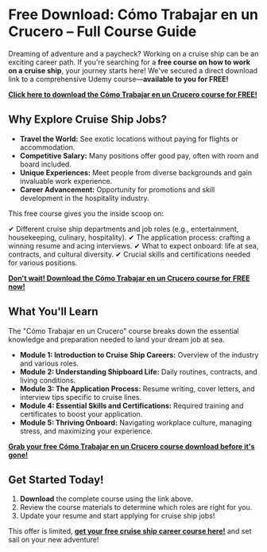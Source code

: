 # Free Download: Cómo Trabajar en un Crucero – Full Course Guide

Dreaming of adventure and a paycheck? Working on a cruise ship can be an exciting career path. If you're searching for a **free course on how to work on a cruise ship**, your journey starts here! We've secured a direct download link to a comprehensive Udemy course—**available to you for FREE!**

[**Click here to download the Cómo Trabajar en un Crucero course for FREE!**](https://udemywork.com/como-trabajar-en-un-crucero)

## Why Explore Cruise Ship Jobs?

*   **Travel the World:** See exotic locations without paying for flights or accommodation.
*   **Competitive Salary:** Many positions offer good pay, often with room and board included.
*   **Unique Experiences:** Meet people from diverse backgrounds and gain invaluable work experience.
*   **Career Advancement:** Opportunity for promotions and skill development in the hospitality industry.

This free course gives you the inside scoop on:

✔ Different cruise ship departments and job roles (e.g., entertainment, housekeeping, culinary, hospitality).
✔ The application process: crafting a winning resume and acing interviews.
✔ What to expect onboard: life at sea, contracts, and cultural diversity.
✔ Crucial skills and certifications needed for various positions.

[**Don't wait! Download the Cómo Trabajar en un Crucero course for FREE now!**](https://udemywork.com/como-trabajar-en-un-crucero)

## What You'll Learn

The "Cómo Trabajar en un Crucero" course breaks down the essential knowledge and preparation needed to land your dream job at sea.

*   **Module 1: Introduction to Cruise Ship Careers:** Overview of the industry and various roles.
*   **Module 2: Understanding Shipboard Life:** Daily routines, contracts, and living conditions.
*   **Module 3: The Application Process:** Resume writing, cover letters, and interview tips specific to cruise lines.
*   **Module 4: Essential Skills and Certifications:** Required training and certificates to boost your application.
*   **Module 5: Thriving Onboard:** Navigating workplace culture, managing stress, and maximizing your experience.

[**Grab your free Cómo Trabajar en un Crucero course download before it's gone!**](https://udemywork.com/como-trabajar-en-un-crucero)

## Get Started Today!

1.  **Download** the complete course using the link above.
2.  Review the course materials to determine which roles are right for you.
3.  Update your resume and start applying for cruise ship jobs!

This offer is limited, **[get your free cruise ship career course here!](https://udemywork.com/como-trabajar-en-un-crucero)** and set sail on your new adventure!
